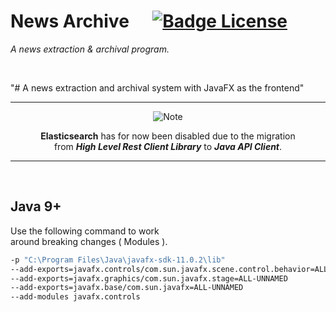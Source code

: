 
# News Archive    [![Badge License]][License]

*A news extraction & archival program.*

<br>

"# A news extraction and archival system with JavaFX as the frontend"

<div align = center>

---

![Note]

**Elasticsearch** has for now been disabled due to the migration <br>from ***High Level Rest Client Library*** to ***Java API Client***.

---
  
</div>

<br>

## Java 9+

Use the following command to work <br>
around breaking changes ( Modules ).

```sh
-p "C:\Program Files\Java\javafx-sdk-11.0.2\lib"                                \
--add-exports=javafx.controls/com.sun.javafx.scene.control.behavior=ALL-UNNAMED \
--add-exports=javafx.graphics/com.sun.javafx.stage=ALL-UNNAMED                  \
--add-exports=javafx.base/com.sun.javafx=ALL-UNNAMED                            \
--add-modules javafx.controls
```

<!----------------------------------------------------------------------------->

[Badge License]: https://img.shields.io/badge/License-Unknown-808080.svg?style=for-the-badge
[Note]: https://img.shields.io/badge/Note-red?style=for-the-badge

[License]: #
